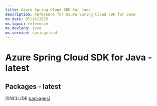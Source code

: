 ```yaml
---
title: Azure Spring Cloud SDK for Java
description: Reference for Azure Spring Cloud SDK for Java
ms.date: 07/16/2025
ms.topic: reference
ms.devlang: java
ms.service: springcloud
---
```

# Azure Spring Cloud SDK for Java - latest
## Packages - latest
[!INCLUDE [packages](spring-cloud-index.md)]